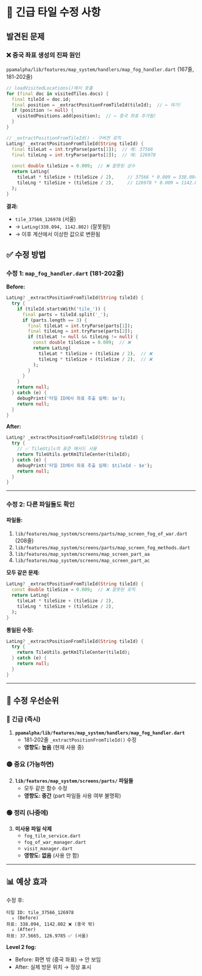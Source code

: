 # 🚨 긴급 타일 수정 사항

## 발견된 문제

### ❌ **중국 좌표 생성의 진짜 원인**

`ppamalpha/lib/features/map_system/handlers/map_fog_handler.dart` (167줄, 181-202줄)

```dart
// loadVisitedLocations()에서 호출
for (final doc in visitedTiles.docs) {
  final tileId = doc.id;
  final position = _extractPositionFromTileId(tileId);  // ← 여기!
  if (position != null) {
    visitedPositions.add(position);  // ← 중국 좌표 추가됨!
  }
}

// _extractPositionFromTileId() - 구버전 로직
LatLng? _extractPositionFromTileId(String tileId) {
  final tileLat = int.tryParse(parts[1]);  // 예: 37566
  final tileLng = int.tryParse(parts[2]);  // 예: 126978
  
  const double tileSize = 0.009;  // ❌ 잘못된 상수
  return LatLng(
    tileLat * tileSize + (tileSize / 2),     // 37566 * 0.009 = 338.094 ❌
    tileLng * tileSize + (tileSize / 2),     // 126978 * 0.009 = 1142.802 ❌
  );
}
```

**결과:**
- `tile_37566_126978` (서울)
- → `LatLng(338.094, 1142.802)` (잘못됨!)
- → 이후 계산에서 이상한 값으로 변환됨

## ✅ 수정 방법

### 수정 1: `map_fog_handler.dart` (181-202줄)

**Before:**
```dart
LatLng? _extractPositionFromTileId(String tileId) {
  try {
    if (tileId.startsWith('tile_')) {
      final parts = tileId.split('_');
      if (parts.length == 3) {
        final tileLat = int.tryParse(parts[1]);
        final tileLng = int.tryParse(parts[2]);
        if (tileLat != null && tileLng != null) {
          const double tileSize = 0.009;  // ❌
          return LatLng(
            tileLat * tileSize + (tileSize / 2),  // ❌
            tileLng * tileSize + (tileSize / 2),  // ❌
          );
        }
      }
    }
    return null;
  } catch (e) {
    debugPrint('타일 ID에서 좌표 추출 실패: $e');
    return null;
  }
}
```

**After:**
```dart
LatLng? _extractPositionFromTileId(String tileId) {
  try {
    // ✅ TileUtils의 표준 메서드 사용
    return TileUtils.getKm1TileCenter(tileId);
  } catch (e) {
    debugPrint('타일 ID에서 좌표 추출 실패: $tileId - $e');
    return null;
  }
}
```

---

### 수정 2: 다른 파일들도 확인

#### 파일들:
1. `lib/features/map_system/screens/parts/map_screen_fog_of_war.dart` (208줄)
2. `lib/features/map_system/screens/parts/map_screen_fog_methods.dart`
3. `lib/features/map_system/screens/map_screen_part_aa`
4. `lib/features/map_system/screens/map_screen_part_ac`

**모두 같은 문제:**
```dart
LatLng? _extractPositionFromTileId(String tileId) {
  const double tileSize = 0.009;  // ❌ 잘못된 로직
  return LatLng(
    tileLat * tileSize + (tileSize / 2),
    tileLng * tileSize + (tileSize / 2),
  );
}
```

**통일된 수정:**
```dart
LatLng? _extractPositionFromTileId(String tileId) {
  try {
    return TileUtils.getKm1TileCenter(tileId);
  } catch (e) {
    return null;
  }
}
```

---

## 🎯 수정 우선순위

### 🔴 긴급 (즉시)
1. **`ppamalpha/lib/features/map_system/handlers/map_fog_handler.dart`**
   - 181-202줄 `_extractPositionFromTileId()` 수정
   - **영향도: 높음** (현재 사용 중)

### 🟡 중요 (가능하면)
2. **`lib/features/map_system/screens/parts/` 파일들**
   - 모두 같은 함수 수정
   - **영향도: 중간** (part 파일들 사용 여부 불명확)

### 🟢 정리 (나중에)
3. **미사용 파일 삭제**
   - `fog_tile_service.dart`
   - `fog_of_war_manager.dart`
   - `visit_manager.dart`
   - **영향도: 없음** (사용 안 함)

---

## 📊 예상 효과

수정 후:
```
타일 ID: tile_37566_126978
  ↓ (Before)
좌표: 338.094, 1142.802 ❌ (중국 밖)
  ↓ (After)
좌표: 37.5665, 126.9785 ✅ (서울)
```

**Level 2 fog:**
- Before: 화면 밖 (중국 좌표) → 안 보임
- After: 실제 방문 위치 → 정상 표시


